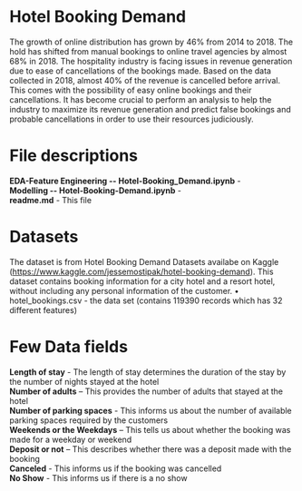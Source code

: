 # Hotel Booking Demand
The growth of online distribution has grown by 46% from 2014 to 2018. The hold has shifted from manual bookings to online travel agencies by almost 68% in 2018. The hospitality industry is facing issues in revenue generation due to ease of cancellations of the bookings made. Based on the data collected in 2018, almost 40% of the revenue is cancelled before arrival. This comes with the possibility of easy online bookings and their cancellations. It has become crucial to perform an analysis to help the industry to maximize its revenue generation and predict false bookings and probable cancellations in order to use their resources judiciously.

# File descriptions
**EDA-Feature Engineering -- Hotel-Booking_Demand.ipynb** -  <br/>
**Modelling -- Hotel-Booking-Demand.ipynb** -  <br/>
**readme.md** - This file <br/>


# Datasets
The dataset is from Hotel Booking Demand Datasets availabe on Kaggle (https://www.kaggle.com/jessemostipak/hotel-booking-demand). This dataset contains booking information for a city hotel and a resort hotel, without including any personal information of the customer. 
• hotel_bookings.csv - the data set (contains 119390 records which has 32 different features) 


# Few Data fields
**Length of stay** - The length of stay determines the duration of the stay by the number of nights stayed at the hotel <br>
**Number of adults** – This provides the number of adults that stayed at the hotel <br>
**Number of parking spaces** - This informs us about the number of available parking spaces required by the customers <br>
**Weekends or the Weekdays** – This tells us about whether the booking was made for a weekday or weekend <br>
**Deposit or not** – This describes whether there was a deposit made with the booking <br>
**Canceled** - This informs us if the booking was cancelled <br>
**No Show** - This informs us if there is a no show


